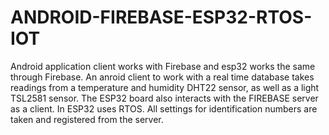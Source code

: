 # ANDROID-FIREBASE-ESP32-RTOS-IOT
Android application client works with Firebase and esp32 works the same through Firebase.
An anroid client to work with a real time database takes readings from a temperature and humidity DHT22 sensor, as well as a light TSL2581 sensor. 
The ESP32 board also interacts with the FIREBASE server as a client. 
In ESP32 uses RTOS.
All settings for identification numbers are taken and registered from the server.
